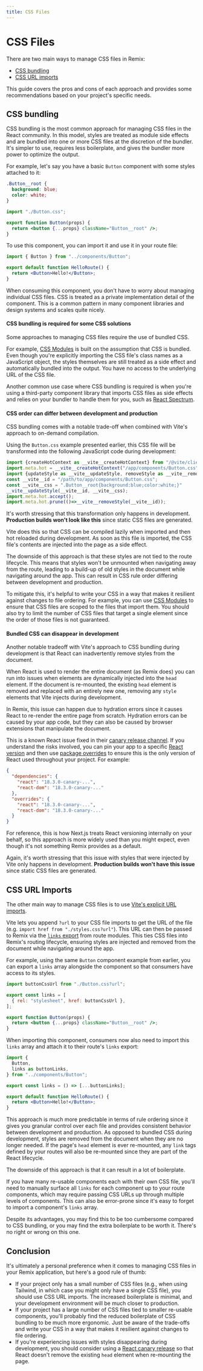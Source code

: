 ```yaml
---
title: CSS Files
---
```


# CSS Files

There are two main ways to manage CSS files in Remix:

- [CSS bundling][css-bundling]
- [CSS URL imports][css-url-imports]

This guide covers the pros and cons of each approach and provides some recommendations based on your project's specific needs.

## CSS bundling

CSS bundling is the most common approach for managing CSS files in the React community. In this model, styles are treated as module side effects and are bundled into one or more CSS files at the discretion of the bundler. It's simpler to use, requires less boilerplate, and gives the bundler more power to optimize the output.

For example, let's say you have a basic `Button` component with some styles attached to it:

```css filename=components/Button.css
.Button__root {
  background: blue;
  color: white;
}
```

```jsx filename=components/Button.jsx
import "./Button.css";

export function Button(props) {
  return <button {...props} className="Button__root" />;
}
```

To use this component, you can import it and use it in your route file:

```jsx filename=routes/hello.jsx
import { Button } from "../components/Button";

export default function HelloRoute() {
  return <Button>Hello!</Button>;
}
```

When consuming this component, you don't have to worry about managing individual CSS files. CSS is treated as a private implementation detail of the component. This is a common pattern in many component libraries and design systems and scales quite nicely.

#### CSS bundling is required for some CSS solutions

Some approaches to managing CSS files require the use of bundled CSS.

For example, [CSS Modules][css-modules] is built on the assumption that CSS is bundled. Even though you're explicitly importing the CSS file's class names as a JavaScript object, the styles themselves are still treated as a side effect and automatically bundled into the output. You have no access to the underlying URL of the CSS file.

Another common use case where CSS bundling is required is when you're using a third-party component library that imports CSS files as side effects and relies on your bundler to handle them for you, such as [React Spectrum][react-spectrum].

#### CSS order can differ between development and production

CSS bundling comes with a notable trade-off when combined with Vite's approach to on-demand compilation.

Using the `Button.css` example presented earlier, this CSS file will be transformed into the following JavaScript code during development:

<!-- prettier-ignore-start -->

<!-- eslint-skip -->

```js
import {createHotContext as __vite__createHotContext} from "/@vite/client";
import.meta.hot = __vite__createHotContext("/app/components/Button.css");
import {updateStyle as __vite__updateStyle, removeStyle as __vite__removeStyle} from "/@vite/client";
const __vite__id = "/path/to/app/components/Button.css";
const __vite__css = ".Button__root{background:blue;color:white;}"
__vite__updateStyle(__vite__id, __vite__css);
import.meta.hot.accept();
import.meta.hot.prune(()=>__vite__removeStyle(__vite__id));
```

<!-- prettier-ignore-end -->

It's worth stressing that this transformation only happens in development. **Production builds won't look like this** since static CSS files are generated.

Vite does this so that CSS can be compiled lazily when imported and then hot reloaded during development. As soon as this file is imported, the CSS file's contents are injected into the page as a side effect.

The downside of this approach is that these styles are not tied to the route lifecycle. This means that styles won't be unmounted when navigating away from the route, leading to a build-up of old styles in the document while navigating around the app. This can result in CSS rule order differing between development and production.

To mitigate this, it's helpful to write your CSS in a way that makes it resilient against changes to file ordering. For example, you can use [CSS Modules][css-modules] to ensure that CSS files are scoped to the files that import them. You should also try to limit the number of CSS files that target a single element since the order of those files is not guaranteed.

#### Bundled CSS can disappear in development

Another notable tradeoff with Vite's approach to CSS bundling during development is that React can inadvertently remove styles from the document.

When React is used to render the entire document (as Remix does) you can run into issues when elements are dynamically injected into the `head` element. If the document is re-mounted, the existing `head` element is removed and replaced with an entirely new one, removing any `style` elements that Vite injects during development.

In Remix, this issue can happen due to hydration errors since it causes React to re-render the entire page from scratch. Hydration errors can be caused by your app code, but they can also be caused by browser extensions that manipulate the document.

This is a known React issue fixed in their [canary release channel][react-canaries]. If you understand the risks involved, you can pin your app to a specific [React version][react-versions] and then use [package overrides][package-overrides] to ensure this is the only version of React used throughout your project. For example:

```json filename=package.json
{
  "dependencies": {
    "react": "18.3.0-canary-...",
    "react-dom": "18.3.0-canary-..."
  },
  "overrides": {
    "react": "18.3.0-canary-...",
    "react-dom": "18.3.0-canary-..."
  }
}
```

<docs-info>For reference, this is how Next.js treats React versioning internally on your behalf, so this approach is more widely used than you might expect, even though it's not something Remix provides as a default.</docs-info>

Again, it's worth stressing that this issue with styles that were injected by Vite only happens in development. **Production builds won't have this issue** since static CSS files are generated.

## CSS URL Imports

The other main way to manage CSS files is to use [Vite's explicit URL imports][vite-url-imports].

Vite lets you append `?url` to your CSS file imports to get the URL of the file (e.g. `import href from "./styles.css?url"`). This URL can then be passed to Remix via the [`links` export][links-export] from route modules. This ties CSS files into Remix's routing lifecycle, ensuring styles are injected and removed from the document while navigating around the app.

For example, using the same `Button` component example from earlier, you can export a `links` array alongside the component so that consumers have access to its styles.

```jsx filename=components/Button.jsx lines=[1,3-5]
import buttonCssUrl from "./Button.css?url";

export const links = [
  { rel: "stylesheet", href: buttonCssUrl },
];

export function Button(props) {
  return <button {...props} className="Button__root" />;
}
```

When importing this component, consumers now also need to import this `links` array and attach it to their route's `links` export:

```jsx filename=routes/hello.jsx lines=[3,6]
import {
  Button,
  links as buttonLinks,
} from "../components/Button";

export const links = () => [...buttonLinks];

export default function HelloRoute() {
  return <Button>Hello!</Button>;
}
```

This approach is much more predictable in terms of rule ordering since it gives you granular control over each file and provides consistent behavior between development and production. As opposed to bundled CSS during development, styles are removed from the document when they are no longer needed. If the page's `head` element is ever re-mounted, any `link` tags defined by your routes will also be re-mounted since they are part of the React lifecycle.

The downside of this approach is that it can result in a lot of boilerplate.

If you have many re-usable components each with their own CSS file, you'll need to manually surface all `links` for each component up to your route components, which may require passing CSS URLs up through multiple levels of components. This can also be error-prone since it's easy to forget to import a component's `links` array.

Despite its advantages, you may find this to be too cumbersome compared to CSS bundling, or you may find the extra boilerplate to be worth it. There's no right or wrong on this one.

## Conclusion

It's ultimately a personal preference when it comes to managing CSS files in your Remix application, but here's a good rule of thumb:

- If your project only has a small number of CSS files (e.g., when using Tailwind, in which case you might only have a single CSS file), you should use CSS URL imports. The increased boilerplate is minimal, and your development environment will be much closer to production.
- If your project has a large number of CSS files tied to smaller re-usable components, you'll probably find the reduced boilerplate of CSS bundling to be much more ergonomic. Just be aware of the trade-offs and write your CSS in a way that makes it resilient against changes to file ordering.
- If you're experiencing issues with styles disappearing during development, you should consider using a [React canary release][react-canaries] so that React doesn't remove the existing `head` element when re-mounting the page.

[css-modules]: https://vitejs.dev/guide/features#css-modules
[react-spectrum]: https://react-spectrum.adobe.com
[react-canaries]: https://react.dev/blog/2023/05/03/react-canaries
[react-versions]: https://www.npmjs.com/package/react?activeTab=versions
[package-overrides]: https://docs.npmjs.com/cli/v10/configuring-npm/package-json#overrides
[vite-url-imports]: https://vitejs.dev/guide/assets#explicit-url-imports
[links-export]: ../route/links
[css-bundling]: #css-bundling
[css-url-imports]: #css-url-imports
